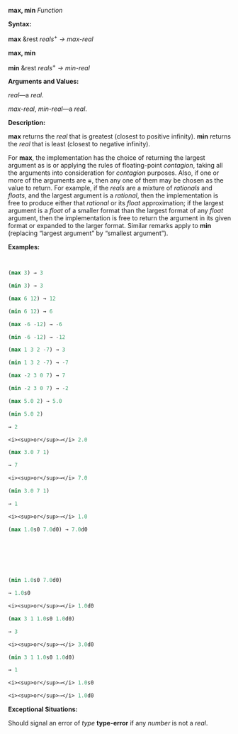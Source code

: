 **max, min** *Function* 



**Syntax:** 



**max** &amp;rest *reals*<sup>+</sup> *→ max-real* 







 



 



**max, min** 



**min** &amp;rest *reals*<sup>+</sup> *→ min-real* 



**Arguments and Values:** 



*real*—a *real*. 



*max-real*, *min-real*—a *real*. 



**Description:** 



**max** returns the *real* that is greatest (closest to positive infinity). **min** returns the *real* that is least (closest to negative infinity). 



For **max**, the implementation has the choice of returning the largest argument as is or applying the rules of floating-point *contagion*, taking all the arguments into consideration for *contagion* purposes. Also, if one or more of the arguments are **=**, then any one of them may be chosen as the value to return. For example, if the *reals* are a mixture of *rationals* and *floats*, and the largest argument is a *rational*, then the implementation is free to produce either that *rational* or its *float* approximation; if the largest argument is a *float* of a smaller format than the largest format of any *float* argument, then the implementation is free to return the argument in its given format or expanded to the larger format. Similar remarks apply to **min** (replacing “largest argument” by “smallest argument”). 



**Examples:**
```lisp
 

(max 3) → 3 

(min 3) → 3 

(max 6 12) → 12 

(min 6 12) → 6 

(max -6 -12) → -6 

(min -6 -12) → -12 

(max 1 3 2 -7) → 3 

(min 1 3 2 -7) → -7 

(max -2 3 0 7) → 7 

(min -2 3 0 7) → -2 

(max 5.0 2) → 5.0 

(min 5.0 2) 

→ 2 

<i><sup>or</sup>→</i> 2.0 

(max 3.0 7 1) 

→ 7 

<i><sup>or</sup>→</i> 7.0 

(min 3.0 7 1) 

→ 1 

<i><sup>or</sup>→</i> 1.0 

(max 1.0s0 7.0d0) → 7.0d0 



 

 

(min 1.0s0 7.0d0) 

→ 1.0s0 

<i><sup>or</sup>→</i> 1.0d0 

(max 3 1 1.0s0 1.0d0) 

→ 3 

<i><sup>or</sup>→</i> 3.0d0 

(min 3 1 1.0s0 1.0d0) 

→ 1 

<i><sup>or</sup>→</i> 1.0s0 

<i><sup>or</sup>→</i> 1.0d0 


```
**Exceptional Situations:** 



Should signal an error of *type* **type-error** if any *number* is not a *real*. 



